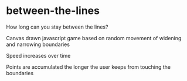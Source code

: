 # between-the-lines
How long can you stay between the lines?

Canvas drawn javascript game based on random movement of widening and narrowing boundaries

Speed increases over time

Points are accumulated the longer the user keeps from touching the boundaries
